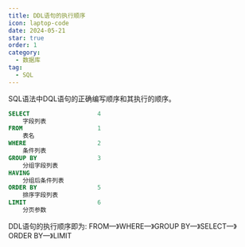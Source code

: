 ```yaml
---
title: DDL语句的执行顺序
icon: laptop-code
date: 2024-05-21
star: true
order: 1
category:
  - 数据库
tag:
  - SQL
---
```


SQL语法中DQL语句的正确编写顺序和其执行的顺序。

<!-- more -->

```sql
SELECT                   4
	字段列表
FROM                     1
	表名
WHERE                    2
	条件列表
GROUP BY                 3
	分组字段列表
HAVING                   
	分组后条件列表
ORDER BY                 5
	排序字段列表
LIMIT                    6
	分页参数
```

DDL语句的执行顺序即为: FROM—》WHERE—》GROUP BY—》SELECT—》ORDER BY—》LIMIT